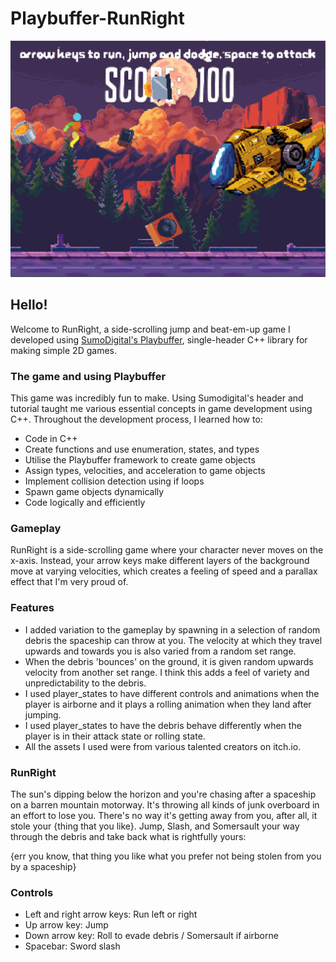 # Playbuffer-RunRight

![Screenshot1](https://github.com/AdiPun/Playbuffer-RunRight/blob/main/playbuffer-RunRight/RunRight_Screenshot.png?raw=true)

## Hello!

Welcome to RunRight, a side-scrolling jump and beat-em-up game I developed using [SumoDigital's Playbuffer](https://github.com/sumo-digital-academy/playbuffer), single-header C++ library for making simple 2D games.

### The game and using Playbuffer

This game was incredibly fun to make. Using Sumodigital's header and tutorial taught me various essential concepts in game development using C++. Throughout the development process, I learned how to:

- Code in C++
- Create functions and use enumeration, states, and types
- Utilise the Playbuffer framework to create game objects
- Assign types, velocities, and acceleration to game objects
- Implement collision detection using if loops
- Spawn game objects dynamically
- Code logically and efficiently

### Gameplay

RunRight is a side-scrolling game where your character never moves on the x-axis. Instead, your arrow keys make different layers of the background move at varying velocities, which creates a feeling of speed and a parallax effect that I'm very proud of.

### Features

- I added variation to the gameplay by spawning in a selection of random debris the spaceship can throw at you. The velocity at which they travel upwards and towards you is also varied from a random set range.
- When the debris 'bounces' on the ground, it is given random upwards velocity from another set range. I think this adds a feel of variety and unpredictability to the debris.
- I used player_states to have different controls and animations when the player is airborne and it plays a rolling
animation when they land after jumping.
- I used player_states to have the debris behave differently when the player is in their attack state or rolling state.
- All the assets I used were from various talented creators on itch.io.

### RunRight
The sun's dipping below the horizon and you're chasing after a spaceship on a barren mountain motorway. It's throwing all kinds of junk overboard in an effort to lose you. There's no way it's getting away from you, after all, it stole your {thing that you like}.
Jump, Slash, and Somersault your way through the debris and take back what is rightfully yours:

{err you know, that thing you like what you prefer not being stolen from you by a spaceship}

### Controls

- Left and right arrow keys: Run left or right
- Up arrow key: Jump
- Down arrow key: Roll to evade debris / Somersault if airborne
- Spacebar: Sword slash
